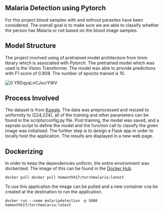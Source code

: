 ## Malaria Detection using Pytorch
For this project blood samples with and without parasites have been considered. The overall goal is to make sure we are able to classify whether the person has Malaria or not based on the blood image samples.

## Model Structure
The project involved using of pretrained model architecture from timm library which is associated with Pytorch. The pretrained model which was used is the Vision Transformer. 
The model was able to provide predictions with F1 score of 0.808. 
The number of epochs trained is 10.

![0 YRDqyaLnCJscrYWV](https://github.com/hemanthh17/malaria-detection-torch-docker/assets/49975886/81303bef-61ec-40df-ba5c-314d6c065cdb)


## Process Involved
The dataset is from [Kaggle](https://www.kaggle.com/datasets/nipunarora8/malaria-detection-dataset). The data was preprocessed and resized to uniformity to (224,224), all of the training and other parameters can be found in the scripts/config.py file.
Post training, the model was saved, and a seprate script to define the model and the function call to classify the given image was initialised. The further step is to design a Flask app in order to locally host the application. The results are displayed in a new web page.

## Dockerizing
In order to keep the dependencies uniform, the entire environment was dockerized. The image of this can be found in the [Docker Hub](https://hub.docker.com/r/hemanthh17/torchmalaria). 
```
docker pull docker pull hemanthh17/torchmalaria:latest
```
To use this application the image can be pulled and a new container cna be created at the destination to run the application.
```
docker run --name malariadetection -p 5000 hemanthh17/torchmalaria:latest
```

